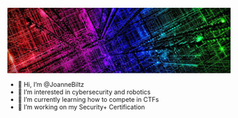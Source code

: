 <p align="left">
  <img src=https://github.com/JoanneBiltz/CTF-Writeups/blob/main/header.jpg>
</p>



- 👋 Hi, I’m @JoanneBiltz
- 👀 I’m interested in cybersecurity and robotics
- 🌱 I’m currently learning how to compete in CTFs
- 💞️ I’m working on my Security+ Certification

<!---
JoanneBiltz/JoanneBiltz is a ✨ special ✨ repository because its `README.md` (this file) appears on your GitHub profile.
You can click the Preview link to take a look at your changes.
--->

